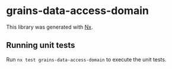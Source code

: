 # grains-data-access-domain

This library was generated with [Nx](https://nx.dev).

## Running unit tests

Run `nx test grains-data-access-domain` to execute the unit tests.
